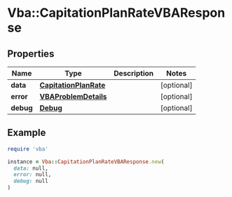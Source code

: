 # Vba::CapitationPlanRateVBAResponse

## Properties

| Name | Type | Description | Notes |
| ---- | ---- | ----------- | ----- |
| **data** | [**CapitationPlanRate**](CapitationPlanRate.md) |  | [optional] |
| **error** | [**VBAProblemDetails**](VBAProblemDetails.md) |  | [optional] |
| **debug** | [**Debug**](Debug.md) |  | [optional] |

## Example

```ruby
require 'vba'

instance = Vba::CapitationPlanRateVBAResponse.new(
  data: null,
  error: null,
  debug: null
)
```

